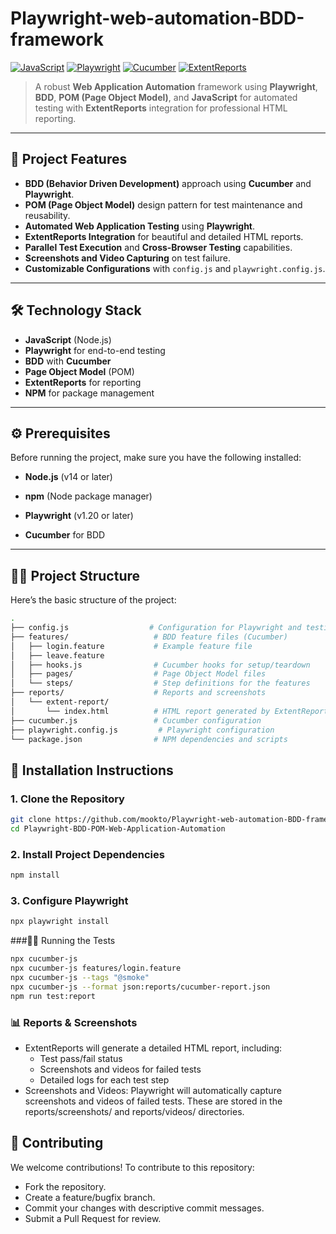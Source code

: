 # Playwright-web-automation-BDD-framework

[![JavaScript](https://img.shields.io/badge/JavaScript-v14%2B-blue)](https://developer.mozilla.org/en-US/docs/Web/JavaScript)
[![Playwright](https://img.shields.io/badge/Playwright-v1.20.0-blue)](https://playwright.dev/)
[![Cucumber](https://img.shields.io/badge/Cucumber-BDD-yellowgreen)](https://cucumber.io/)
[![ExtentReports](https://img.shields.io/badge/ExtentReports-HTML%20Reports-brightgreen)](https://www.extentreports.com/)

> A robust **Web Application Automation** framework using **Playwright**, **BDD**, **POM (Page Object Model)**, and **JavaScript** for automated testing with **ExtentReports** integration for professional HTML reporting.

---

## 🚀 Project Features

- **BDD (Behavior Driven Development)** approach using **Cucumber** and **Playwright**.
- **POM (Page Object Model)** design pattern for test maintenance and reusability.
- **Automated Web Application Testing** using **Playwright**.
- **ExtentReports Integration** for beautiful and detailed HTML reports.
- **Parallel Test Execution** and **Cross-Browser Testing** capabilities.
- **Screenshots and Video Capturing** on test failure.
- **Customizable Configurations** with `config.js` and `playwright.config.js`.

---

## 🛠 Technology Stack

- **JavaScript** (Node.js)
- **Playwright** for end-to-end testing
- **BDD** with **Cucumber**
- **Page Object Model** (POM)
- **ExtentReports** for reporting
- **NPM** for package management

---

## ⚙️ Prerequisites

Before running the project, make sure you have the following installed:

- **Node.js** (v14 or later)
- **npm** (Node package manager)
- **Playwright** (v1.20 or later)

- **Cucumber** for BDD

---
## 🧑‍💻 Project Structure
Here’s the basic structure of the project:
```bash
.
├── config.js                  # Configuration for Playwright and testing
├── features/                   # BDD feature files (Cucumber)
│   ├── login.feature           # Example feature file
│   ├── leave.feature
│   ├── hooks.js                # Cucumber hooks for setup/teardown
│   ├── pages/                  # Page Object Model files
│   └── steps/                  # Step definitions for the features
├── reports/                    # Reports and screenshots
│   └── extent-report/
│       └── index.html          # HTML report generated by ExtentReports
├── cucumber.js                 # Cucumber configuration
├── playwright.config.js         # Playwright configuration
└── package.json                # NPM dependencies and scripts

```
## 📝 Installation Instructions

### 1. Clone the Repository

```bash
git clone https://github.com/mookto/Playwright-web-automation-BDD-framework.git
cd Playwright-BDD-POM-Web-Application-Automation
```
### 2. Install Project Dependencies
```bash
npm install
```
### 3. Configure Playwright
```bash
npx playwright install
```
###🏃‍♂️ Running the Tests 
```bash
npx cucumber-js
npx cucumber-js features/login.feature
npx cucumber-js --tags "@smoke"
npx cucumber-js --format json:reports/cucumber-report.json
npm run test:report
```
### 📊 Reports & Screenshots

- ExtentReports will generate a detailed HTML report, including:
  - Test pass/fail status
  - Screenshots and videos for failed tests
  - Detailed logs for each test step
- Screenshots and Videos: Playwright will automatically capture screenshots and videos of failed tests. These are stored in the reports/screenshots/ and reports/videos/ directories.



## 🤝 Contributing

We welcome contributions! To contribute to this repository:
- Fork the repository.
- Create a feature/bugfix branch.
- Commit your changes with descriptive commit messages.
- Submit a Pull Request for review.
